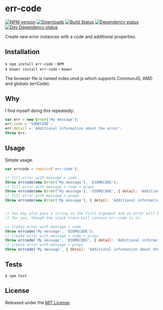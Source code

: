 # err-code

[![NPM version][npm-image]][npm-url] [![Downloads][downloads-image]][npm-url] [![Build Status][travis-image]][travis-url] [![Dependency status][david-dm-image]][david-dm-url] [![Dev Dependency status][david-dm-dev-image]][david-dm-dev-url]

[npm-url]:https://npmjs.org/package/err-code
[downloads-image]:http://img.shields.io/npm/dm/err-code.svg
[npm-image]:http://img.shields.io/npm/v/err-code.svg
[travis-url]:https://travis-ci.org/IndigoUnited/js-err-code
[travis-image]:http://img.shields.io/travis/IndigoUnited/js-err-code/master.svg
[david-dm-url]:https://david-dm.org/IndigoUnited/js-err-code
[david-dm-image]:https://img.shields.io/david/IndigoUnited/js-err-code.svg
[david-dm-dev-url]:https://david-dm.org/IndigoUnited/js-err-code?type=dev
[david-dm-dev-image]:https://img.shields.io/david/dev/IndigoUnited/js-err-code.svg

Create new error instances with a code and additional properties.


## Installation

`$ npm install err-code` - `NPM`   
`$ bower install err-code` - `bower`

The browser file is named index.umd.js which supports CommonJS, AMD and globals (errCode).


## Why

I find myself doing this repeatedly:

```js
var err = new Error('My message');
err.code = 'SOMECODE';
err.detail = 'Additional information about the error';
throw err;
```


## Usage

Simple usage.

```js
var errcode = require('err-code');

// fill error with message + code
throw errcode(new Error('My message'), 'ESOMECODE');
// fill error with message + code + props
throw errcode(new Error('My message'), 'ESOMECODE', { detail: 'Additional information about the error' });
// fill error with message + props
throw errcode(new Error('My message'), { detail: 'Additional information about the error' });


// You may also pass a string in the first argument and an error will be automatically created
// for you, though the stack trace will contain err-code in it.

// create error with message + code
throw errcode('My message', 'ESOMECODE');
// create error with message + code + props
throw errcode('My message', 'ESOMECODE', { detail: 'Additional information about the error' });
// create error with message + props
throw errcode('My message', { detail: 'Additional information about the error' });
```


## Tests

`$ npm test`


## License

Released under the [MIT License](http://www.opensource.org/licenses/mit-license.php).
